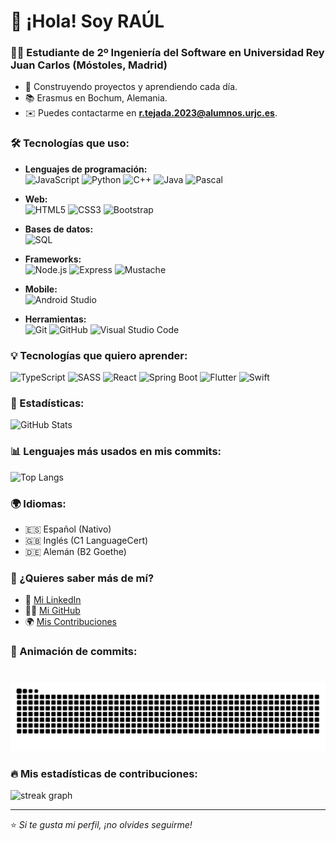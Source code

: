 # 👋 ¡Hola! Soy RAÚL
### 🧑‍💻 Estudiante de 2º Ingeniería del Software en Universidad Rey Juan Carlos (Móstoles, Madrid)

- 🚀 Construyendo proyectos y aprendiendo cada día.
- 📚 Erasmus en Bochum, Alemania.
- ✉️ Puedes contactarme en **[r.tejada.2023@alumnos.urjc.es](mailto:r.tejada.2023@alumnos.urjc.es)**.

### 🛠️ Tecnologías que uso:  
- **Lenguajes de programación:**  
  ![JavaScript](https://img.shields.io/badge/-JavaScript-F7DF1E?logo=javascript&logoColor=black) ![Python](https://img.shields.io/badge/-Python-3776AB?logo=python&logoColor=white) ![C++](https://img.shields.io/badge/-C++-00599C?logo=c%2B%2B&logoColor=white) ![Java](https://img.shields.io/badge/-Java-007396?logo=java&logoColor=white) ![Pascal](https://img.shields.io/badge/-Pascal-1E90FF)    

- **Web:**  
  ![HTML5](https://img.shields.io/badge/-HTML5-E34F26?logo=html5&logoColor=white) ![CSS3](https://img.shields.io/badge/-CSS3-1572B6?logo=css3&logoColor=white) ![Bootstrap](https://img.shields.io/badge/-Bootstrap-7952B3?logo=bootstrap&logoColor=white)    

- **Bases de datos:**  
  ![SQL](https://img.shields.io/badge/-SQL-4479A1?logo=mysql&logoColor=white)  

- **Frameworks:**  
  ![Node.js](https://img.shields.io/badge/-Node.js-339933?logo=node.js&logoColor=white) ![Express](https://img.shields.io/badge/-Express-000000?logo=express&logoColor=white) ![Mustache](https://img.shields.io/badge/-Mustache-964B00?logo=mustache&logoColor=white) 

- **Mobile:**  
  ![Android Studio](https://img.shields.io/badge/-Android%20Studio-3DDC84?logo=android-studio&logoColor=white)  

- **Herramientas:**  
  ![Git](https://img.shields.io/badge/-Git-F05032?logo=git&logoColor=white) ![GitHub](https://img.shields.io/badge/-GitHub-181717?logo=github&logoColor=white) ![Visual Studio Code](https://img.shields.io/badge/-VS%20Code-007ACC?logo=visual-studio-code&logoColor=white)  

### 💡 Tecnologías que quiero aprender:
![TypeScript](https://img.shields.io/badge/-TypeScript-3178C6?logo=typescript&logoColor=white) ![SASS](https://img.shields.io/badge/-SASS-CC6699?logo=sass&logoColor=white) ![React](https://img.shields.io/badge/-React-61DAFB?logo=react&logoColor=black) ![Spring Boot](https://img.shields.io/badge/-Spring%20Boot-6DB33F?logo=spring-boot&logoColor=white) ![Flutter](https://img.shields.io/badge/-Flutter-02569B?logo=flutter&logoColor=white) ![Swift](https://img.shields.io/badge/-Swift-FA7343?logo=swift&logoColor=white)

### 🌟 Estadísticas:
![GitHub Stats](https://github-readme-stats.vercel.app/api?username=raultejada24&show_icons=true&theme=radical)

### 📊 Lenguajes más usados en mis commits:
![Top Langs](https://github-readme-stats.vercel.app/api/top-langs/?username=raultejada24&layout=compact)

### 🌍 Idiomas:
- 🇪🇸 Español (Nativo)
- 🇬🇧 Inglés (C1 LanguageCert)
- 🇩🇪 Alemán (B2 Goethe)

### 💬 ¿Quieres saber más de mí?
- 💼 [Mi LinkedIn](https://www.linkedin.com/in/raúl-tejada-merinero-828ab2320)
- 🧑‍💻 [Mi GitHub](https://github.com/raultejada24) 
- 🌍 [Mis Contribuciones](https://github.com/raultejada24?tab=repositories)

### 🚀 Animación de commits:
###

<br clear="both">

<img src="https://raw.githubusercontent.com/raultejada24/raultejada24/output/snake.svg" alt="Snake animation" />

###

### 🔥 Mis estadísticas de contribuciones:

<img src="https://streak-stats.demolab.com?user=raultejada24&locale=en&mode=daily&theme=dark&hide_border=false&border_radius=5&order=3" height="220" alt="streak graph" />

---
⭐️ *Si te gusta mi perfil, ¡no olvides seguirme!*
